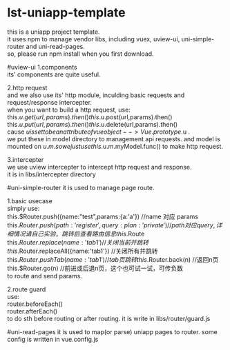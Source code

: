 # lst-uniapp-template

this is a uniapp project template.  
it uses npm to manage vendor libs, including vuex, uview-ui, uni-simple-router and uni-read-pages.  
so, please run npm install when you first download.  

#uview-ui
1.components  
its' components are quite useful.  

2.http request  
and we also use its' http module, inculding basic requests and request/response intercepter.  
when you want to build a http request, use:  
         this.$u.get(url,params).then()  
         this.$u.post(url,params).then()  
         this.$u.put(url,params).then()  
         this.$u.delete(url,params).then()  
cause $u is set to be an attribute of vue object --> Vue.prototype.$u .  
we put these in model directory to management api requests. and model is mounted on $u.m .  
so we just use this.$u.m.myModel.func() to make http request.  

3.intercepter  
we use uview intercepter to intercept http request and response.  
it is in libs/intercepter directory  

#uni-simple-router
it is used to manage page route.

1.basic usecase  
simply use:  
         this.$Router.push({name:"test",params:{a:'a'}) //name 对应 params  
         this.$Router.push({ path: 'register', query: { plan: 'private' }}) //path 对应 query, 详细情况请自己实验，跳转后查看路由信息 this.$Route  
         this.$Router.replace({name:'tab1'}) //关闭当前并跳转  
         this.$Router.replaceAll({name:'tab1'}) //关闭所有并跳转  
         this.$Router.pushTab({name:'tab1'}) //tab页跳转  
         this.$Router.back(n) //返回n页  
         this.$Router.go(n) //前进或后退n页，这个也可试一试，可传负数  
to route and send params.

2.route guard  
use:  
         router.beforeEach()  
         router.afterEach()  
to do sth before routing or after routing. it is write in libs/router/guard.js


#uni-read-pages
it is used to map(or parse) uniapp pages to router. some config is written in vue.config.js